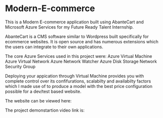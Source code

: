 # Modern-E-commerce
This is a Modern E-commerce application built using AbanteCart and Microsoft Azure Services for my Future Ready Talent Internship.

AbanteCart is a CMS software similar to Wordpress built specifically for ecommerce websites. It is open source and has numerous extensions which the users can integrate to their own applications.

The core Azure Services used in this project were:
Azure Virtual Machine
Azure Virtual Network
Azure Network Watcher
Azure Disk Storage
Network Security Group

Deploying your appication through Virtual Machine provides you with complete control over its confifurations, scalabilty and availabilty factors which I made use of to produce a model with the best price configuration possible for a dev/test based website.

The website can be viewed here:

The project demonstartion video link is: 

